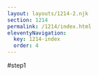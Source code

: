 ```yaml
---
layout: layouts/1214-2.njk
section: 1214
permalink: /1214/index.html
eleventyNavigation:
  key: 1214-index 
  order: 4 
---
```


#step1